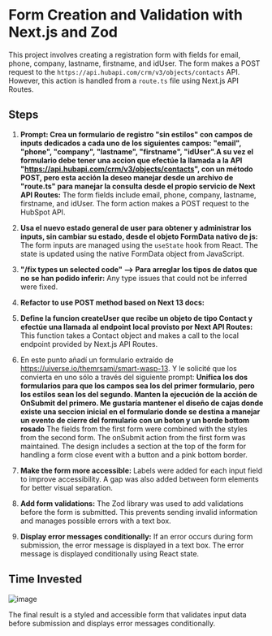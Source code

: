 # Form Creation and Validation with Next.js and Zod

This project involves creating a registration form with fields for email, phone, company, lastname, firstname, and idUser. The form makes a POST request to the `https://api.hubapi.com/crm/v3/objects/contacts` API. However, this action is handled from a `route.ts` file using Next.js API Routes.

## Steps

1. **Prompt: Crea un formulario de registro "sin estilos" con campos de inputs dedicados a cada uno de los siguientes campos: "email", "phone", "company", "lastname", "firstname", "idUser".A su vez el formulario debe tener una accion que efectúe la llamada a la API "https://api.hubapi.com/crm/v3/objects/contacts", con un método POST, pero esta acción la deseo manejar desde un archivo de "route.ts" para manejar la consulta desde el propio servicio de Next API Routes:** The form fields include email, phone, company, lastname, firstname, and idUser. The form action makes a POST request to the HubSpot API.

2. **Usa el nuevo estado general de user para obtener y administrar los inputs, sin cambiar su estado, desde el objeto FormData nativo de js:** The form inputs are managed using the `useState` hook from React. The state is updated using the native FormData object from JavaScript.

3. **"/fix types un selected code" --> Para arreglar los tipos de datos que no se han podido inferir:** Any type issues that could not be inferred were fixed.

4. **Refactor to use POST method based on Next 13 docs:**

5. **Define la funcion createUser que recibe un objeto de tipo Contact y efectúe una llamada al endpoint local provisto por Next API Routes:** This function takes a Contact object and makes a call to the local endpoint provided by Next.js API Routes.

7. En este punto añadí un formulario extraído de https://uiverse.io/themrsami/smart-wasp-13. Y le solicité que los convierta en uno sólo a través del siguiente prompt:
    **Unifica los dos formularios para que los campos sea los del primer formulario, pero los estilos sean los del segundo. Manten la ejecución de la acción de OnSubmit del primero. Me gustaría mantener el diseño de cajas donde existe una seccion inicial en el formulario donde se destina a manejar un evento de cierre del formulario con un boton y un borde bottom rosado** The fields from the first form were combined with the styles from the second form. The onSubmit action from the first form was maintained. The design includes a section at the top of the form for handling a form close event with a button and a pink bottom border.

8. **Make the form more accessible:** Labels were added for each input field to improve accessibility. A gap was also added between form elements for better visual separation.

9. **Add form validations:** The Zod library was used to add validations before the form is submitted. This prevents sending invalid information and manages possible errors with a text box.

10. **Display error messages conditionally:** If an error occurs during form submission, the error message is displayed in a text box. The error message is displayed conditionally using React state.

## Time Invested

![image](https://github.com/JulianFloresDev/form-copilot/assets/96196361/c30fb929-1483-423a-93d8-22ae011baf34)

The final result is a styled and accessible form that validates input data before submission and displays error messages conditionally.
